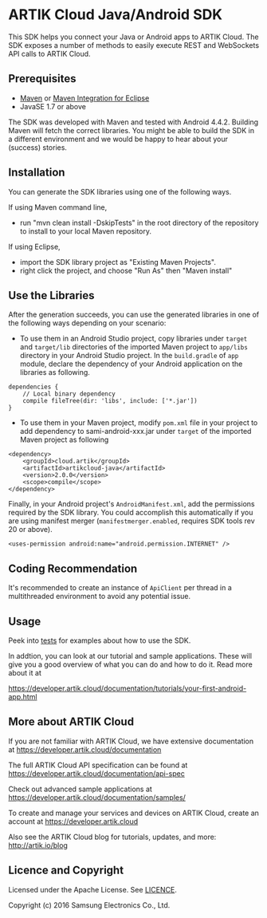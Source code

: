 ARTIK Cloud Java/Android SDK
================
This SDK helps you connect your Java or Android apps to ARTIK Cloud. The SDK exposes a number of methods to easily execute REST and WebSockets API calls to ARTIK Cloud. 

Prerequisites
-------------

 * [Maven](http://maven.apache.org/) or [Maven Integration for Eclipse](https://www.eclipse.org/m2e/)
 * JavaSE 1.7 or above 

The SDK was developed with Maven and tested with Android 4.4.2. Building Maven will fetch the correct libraries. You might be able to build the SDK in a different environment and we would be happy to hear about your (success) stories.

Installation
---------------------

You can generate the SDK libraries using one of the following ways. 

If using Maven command line,
- run "mvn clean install -DskipTests" in the root directory of the repository to install to your local Maven repository.

If using Eclipse, 
- import the SDK library project as "Existing Maven Projects".
- right click the project, and choose "Run As" then "Maven install"

Use the Libraries
---------------------

After the generation succeeds, you can use the generated libraries in one of the following ways depending on your scenario:

- To use them in an Android Studio project, copy libraries under `target` and `target/lib` directories of the imported Maven project to `app/libs` directory in your Android Studio project. In the `build.gradle` of `app` module, declare the dependency of your Android application on the libraries as following.

~~~
dependencies {
    // Local binary dependency
    compile fileTree(dir: 'libs', include: ['*.jar'])
}
~~~

- To use them in your Maven project, modify `pom.xml` file in your project to add dependency to sami-android-xxx.jar under `target` of the imported Maven project as following

~~~
<dependency>
    <groupId>cloud.artik</groupId>
    <artifactId>artikcloud-java</artifactId>
    <version>2.0.0</version>
    <scope>compile</scope>
</dependency>
~~~

Finally, in your Android project's `AndroidManifest.xml`, add the permissions required by the SDK library. You could accomplish this automatically if you are using manifest merger (`manifestmerger.enabled`, requires SDK tools rev 20 or above).

~~~
<uses-permission android:name="android.permission.INTERNET" />
~~~

Coding Recommendation
------

It's recommended to create an instance of `ApiClient` per thread in a multithreaded environment to avoid any potential issue.

Usage
------

Peek into [tests](https://github.com/artikcloud/artikcloud-java/tree/master/src/test/java/cloud/artik) for examples about how to use the SDK.

In addtion, you can look at our tutorial and sample applications. These will give you a good overview of what you can do and how to do it. Read more about it at

https://developer.artik.cloud/documentation/tutorials/your-first-android-app.html

More about ARTIK Cloud
----------------------

If you are not familiar with ARTIK Cloud, we have extensive documentation at https://developer.artik.cloud/documentation

The full ARTIK Cloud API specification can be found at https://developer.artik.cloud/documentation/api-spec

Check out advanced sample applications at https://developer.artik.cloud/documentation/samples/

To create and manage your services and devices on ARTIK Cloud, create an account at https://developer.artik.cloud

Also see the ARTIK Cloud blog for tutorials, updates, and more: http://artik.io/blog

Licence and Copyright
---------------------

Licensed under the Apache License. See [LICENCE](https://github.com/artikcloud/artikcloud-java/blob/master/LICENSE).

Copyright (c) 2016 Samsung Electronics Co., Ltd.

